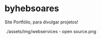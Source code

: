 # byhebsoares
 
Site Portfólio, para divulgar projetos!

<img> ./assets/img/webservices - open source.png </img>